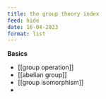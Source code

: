 ```yaml
---
title: the group theory index
feed: hide
date: 16-04-2023
format: list
---
```



**Basics**
- [[group operation]]
- [[abelian group]]
- [[group isomorphism]]
- 